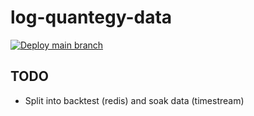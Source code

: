 # log-quantegy-data
[![Deploy main branch](https://github.com/quantegytrading/log-quantegy-data/actions/workflows/sls-deploy.yml/badge.svg)](https://github.com/quantegytrading/log-quantegy-data/actions/workflows/sls-deploy.yml)

## TODO
- Split into backtest (redis) and soak data (timestream)
~~~~